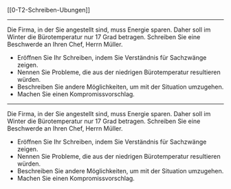 [[0-T2-Schreiben-Ubungen]]

---

Die Firma, in der Sie angestellt sind, muss Energie sparen. Daher soll im Winter die Bürot­emperatur nur 17 Grad betragen. Schreiben Sie eine Beschwerde an Ihren Chef, Herrn Müller.
- Eröffnen Sie Ihr Schreiben, indem Sie Verständnis für Sachzwänge zeigen.
- Nennen Sie Probleme, die aus der niedrigen Bü­rotemperatur resultieren würden.
- Beschreiben Sie andere Möglichkeiten, um mit der Situation umzugehen.
- Machen Sie einen Kompromissvorschlag.

---

Die Firma, in der Sie angestellt sind, muss Energie sparen. Daher soll im Winter die Bürot­emperatur nur 17 Grad betragen. Schreiben Sie eine Beschwerde an Ihren Chef, Herrn Müller.
- Eröffnen Sie Ihr Schreiben, indem Sie Verständnis für Sachzwänge zeigen.
- Nennen Sie Probleme, die aus der niedrigen Bü­rotemperatur resultieren würden.
- Beschreiben Sie andere Möglichkeiten, um mit der Situation umzugehen.
- Machen Sie einen Kompromissvorschlag.